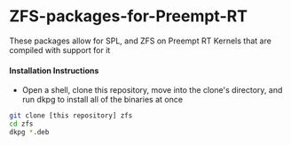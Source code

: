 # ZFS-packages-for-Preempt-RT
These packages allow for SPL, and ZFS on Preempt RT Kernels that are compiled with support for it

#### Installation Instructions
  * Open a shell, clone this repository, move into the clone's directory, and run dkpg to install all of the binaries at once
```bash
git clone [this repository] zfs
cd zfs
dkpg *.deb
```

